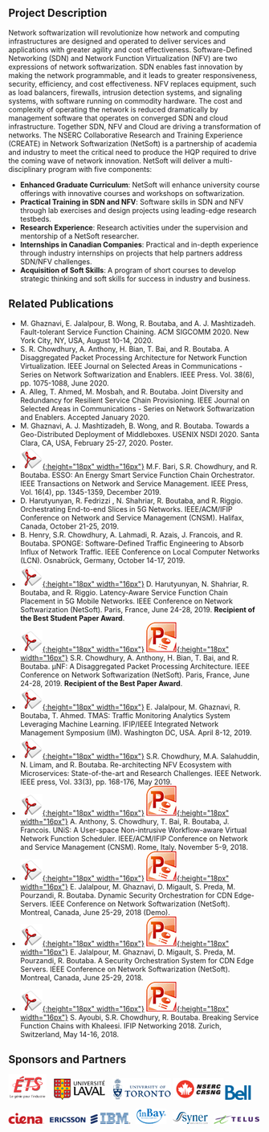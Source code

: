 ## Project Description

Network softwarization will revolutionize how network and computing infrastructures are designed and operated to deliver services and applications with greater agility and cost effectiveness. Software-Defined Networking (SDN) and Network Function Virtualization (NFV) are two expressions of network softwarization. SDN enables fast innovation by making the network programmable, and it leads to greater responsiveness, security, efficiency, and cost effectiveness. NFV replaces equipment, such as load balancers, firewalls, intrusion detection systems, and signaling systems, with software running on commodity hardware. The cost and complexity of operating the network is reduced dramatically by management software that operates on converged SDN and cloud infrastructure. Together SDN, NFV and Cloud are driving a transformation of networks. The NSERC Collaborative Research and Training Experience (CREATE) in Network Softwarization (NetSoft) is a partnership of academia and industry to meet the critical need to produce the HQP required to drive the coming wave of network innovation. NetSoft will deliver a multi-disciplinary program with five components:

- **Enhanced Graduate Curriculum**: NetSoft will enhance university course offerings with innovative courses and workshops on softwarization.
- **Practical Training in SDN and NFV**: Software skills in SDN and NFV through lab exercises and design projects using leading-edge research testbeds.
- **Research Experience**: Research activities under the supervision and mentorship of a NetSoft researcher.
- **Internships in Canadian Companies**: Practical and in-depth experience through industry internships on projects that help partners address SDN/NFV challenges.
- **Acquisition of Soft Skills**: A program of short courses to develop strategic thinking and soft skills for success in industry and business.

## Related Publications
- M. Ghaznavi, E. Jalalpour, B. Wong, R. Boutaba, and A. J. Mashtizadeh. Fault-tolerant Service Function Chaining. ACM SIGCOMM 2020. New York City, NY, USA, August 10-14, 2020.
- S. R. Chowdhury, A. Anthony, H. Bian, T. Bai, and R. Boutaba. A Disaggregated Packet Processing Architecture for Network Function Virtualization. IEEE Journal on Selected Areas in Communications - Series on Network Softwarization and Enablers. IEEE Press. Vol. 38(6), pp. 1075-1088, June 2020.
- A. Alleg, T. Ahmed, M. Mosbah, and R. Boutaba. Joint Diversity and Redundancy for Resilient Service Chain Provisioning. IEEE Journal on Selected Areas in Communications - Series on Network Softwarization and Enablers. Accepted January 2020.
- M. Ghaznavi, A. J. Mashtizadeh, B. Wong, and R. Boutaba. Towards a Geo-Distributed Deployment of Middleboxes. USENIX NSDI 2020. Santa Clara, CA, USA, February 25-27, 2020. Poster.
- [![Paper](assets/pdflogo.gif){:height="18px" width="16px"}](http://rboutaba.cs.uwaterloo.ca/Papers/Journals/2019/BariTNSM19.pdf) M.F. Bari, S.R. Chowdhury, and R. Boutaba. ESSO: An Energy Smart Service Function Chain Orchestrator. IEEE Transactions on Network and Service Management. IEEE Press, Vol. 16(4), pp. 1345-1359, December 2019.
- D. Harutyunyan, R. Fedrizzi , N. Shahriar, R. Boutaba, and R. Riggio. Orchestrating End-to-end Slices in 5G Networks. IEEE/ACM/IFIP Conference on Network and Service Management (CNSM). Halifax, Canada, October 21-25, 2019.
- B. Henry, S.R. Chowdhury, A. Lahmadi, R. Azais, J. Francois, and R. Boutaba. SPONGE: Software-Defined Traffic Engineering to Absorb Influx of Network Traffic. IEEE Conference on Local Computer Networks (LCN). Osnabrück, Germany, October 14-17, 2019.
- [![Paper](assets/pdflogo.gif){:height="18px" width="16px"}](http://rboutaba.cs.uwaterloo.ca/Papers/Conferences/2019/HarutyunyanNETSOFT19.pdf) D. Harutyunyan, N. Shahriar, R. Boutaba, and R. Riggio. Latency-Aware Service Function Chain Placement in 5G Mobile Networks. IEEE Conference on Network Softwarization (NetSoft). Paris, France, June 24-28, 2019. **Recipient of the Best Student Paper Award**.
-  [![Paper](assets/pdflogo.gif){:height="18px" width="16px"}](http://rboutaba.cs.uwaterloo.ca/Papers/Conferences/2019/ChowdhuryNETSOFT19.pdf) [![Slides](assets/slideslogo.gif){:height="18px" width="16px"}](http://rboutaba.cs.uwaterloo.ca/Papers/Conferences/2019/ChowdhuryNETSOFT19Slides.pdf) S.R. Chowdhury, A. Anthony, H. Bian, T. Bai, and R. Boutaba. μNF: A Disaggregated Packet Processing Architecture. IEEE Conference on Network Softwarization (NetSoft). Paris, France, June 24-28, 2019. **Recipient of the Best Paper Award**.
- [![Paper](assets/pdflogo.gif){:height="18px" width="16px"}](http://rboutaba.cs.uwaterloo.ca/Papers/Conferences/2019/JalalpourIM19.pdf) E. Jalalpour, M. Ghaznavi, R. Boutaba, T. Ahmed. TMAS: Traffic Monitoring Analytics System Leveraging Machine Learning. IFIP/IEEE Integrated Network Management Symposium (IM). Washington DC, USA. April 8-12, 2019.
- [![Paper](assets/pdflogo.gif){:height="18px" width="16px"}](http://rboutaba.cs.uwaterloo.ca/Papers/Journals/2019/ChowdhuryNETMAG19.pdf) S.R. Chowdhury, M.A. Salahuddin, N. Limam, and R. Boutaba. Re-architecting NFV Ecosystem with Microservices: State-of-the-art and Research Challenges. IEEE Network. IEEE press, Vol. 33(3), pp. 168-176, May 2019.
- [![Paper](assets/pdflogo.gif){:height="18px" width="16px"}](http://rboutaba.cs.uwaterloo.ca/Papers/Conferences/2018/AnthonyCNSM18.pdf) [![Slides](assets/slideslogo.gif){:height="18px" width="16px"}](http://rboutaba.cs.uwaterloo.ca/Papers/Conferences/2018/AnthonyCNSM18Slides.pdf) A. Anthony, S. Chowdhury, T. Bai, R. Boutaba, J. Francois. UNiS: A User-space Non-intrusive Workflow-aware Virtual Network Function Scheduler. IEEE/ACM/IFIP Conference on Network and Service Management (CNSM). Rome, Italy. November 5-9, 2018.
- [![Extended abstract](assets/pdflogo.gif){:height="18px" width="16px"}](http://rboutaba.cs.uwaterloo.ca/Papers/Conferences/2018/JalalpourNETSOFT18Demo.pdf) [![Demo](assets/slideslogo.gif){:height="18px" width="16px"}](http://rboutaba.cs.uwaterloo.ca/Papers/Conferences/2018/JalalpourNETSOFT18Poster.pdf) E. Jalalpour, M. Ghaznavi, D. Migault, S. Preda, M. Pourzandi, R. Boutaba. Dynamic Security Orchestration for CDN Edge-Servers. IEEE Conference on Network Softwarization (NetSoft). Montreal, Canada, June 25-29, 2018 (Demo).
- [![Paper](assets/pdflogo.gif){:height="18px" width="16px"}](http://rboutaba.cs.uwaterloo.ca/Papers/Conferences/2018/JalalpourNETSOFT18.pdf) [![Slides](assets/slideslogo.gif){:height="18px" width="16px"}](http://rboutaba.cs.uwaterloo.ca/Papers/Conferences/2018/JalalpourNETSOFT18Slides.pdf) E. Jalalpour, M. Ghaznavi, D. Migault, S. Preda, M. Pourzandi, R. Boutaba. A Security Orchestration System for CDN Edge Servers. IEEE Conference on Network Softwarization (NetSoft). Montreal, Canada, June 25-29, 2018. 
- [![Paper](assets/pdflogo.gif){:height="18px" width="16px"}](http://rboutaba.cs.uwaterloo.ca/Papers/Conferences/2018/AyoubiNETWORKING18.pdf) [![Slides](assets/slideslogo.gif){:height="18px" width="16px"}](http://rboutaba.cs.uwaterloo.ca/Papers/Conferences/2018/AyoubiNETWORKING18Slides.pdf) S. Ayoubi, S.R. Chowdhury, R. Boutaba. Breaking Service Function Chains with Khaleesi. IFIP Networking 2018. Zurich, Switzerland, May 14-16, 2018.


## Sponsors and Partners
<img src="assets/ets-logo.png" alt="ETS" width="15%"/> &nbsp;&nbsp; <img src="assets/ulaval-logo.png" alt="Laval University" width="20%"/> &nbsp;&nbsp; <img src="assets/uoft-logo.png" alt="University of Toronto" width="23%"/> <img src="assets/nserc_logo.png" alt="NSERC" width="20%"/> <img src="assets/bell-logo.png" alt="Bell Canada" width="10%"/> &nbsp;&nbsp; 

<img src="assets/ciena-logo.png" alt="Ciena" width="14%"/>  &nbsp; <img src="assets/ericsson-logo.png" alt="Ericsson Canada" width="19%"/> <img src="assets/ibm-logo.png" alt="IBM Canada" width="12%"/> &nbsp; <img src="assets/inbay-logo.png" alt="InBay" width="12%"/> &nbsp; <img src="assets/synersol-logo.png" alt="Syner Solutions" width="14%"/> &nbsp;  <img src="assets/telus-logo.png" alt="Telus" width="18%"/>
